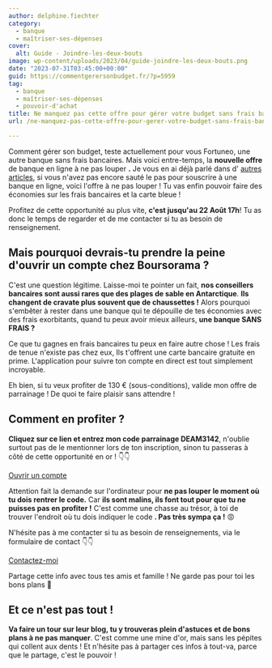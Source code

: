 ```yaml
---
author: delphine.fiechter
category:
  - banque
  - maîtriser-ses-dépenses
cover:
  alt: Guide - Joindre-les-deux-bouts
image: wp-content/uploads/2023/04/guide-joindre-les-deux-bouts.png
date: "2023-07-31T03:45:00+00:00"
guid: https://commentgerersonbudget.fr/?p=5959
tag:
  - banque
  - maîtriser-ses-dépenses
  - pouvoir-d'achat
title: Ne manquez pas cette offre pour gérer votre budget sans frais bancaire !
url: /ne-manquez-pas-cette-offre-pour-gerer-votre-budget-sans-frais-bancaire/

---
```

Comment gérer son budget, teste actuellement pour vous Fortuneo, une autre banque sans frais bancaires. Mais voici entre-temps, la **nouvelle offre** de banque en ligne à ne pas louper **.** Je vous en ai déjà parlé dans d' [autres articles](https://commentgerersonbudget.fr/ne-rate-pas-cette-fois-ci-loffre-en-or-de-boursorama-loccasion-de-gagner-gros-avec-mon-parrainage/), si vous n'avez pas encore sauté le pas pour souscrire à une banque en ligne, voici l'offre à ne pas louper ! Tu vas enfin pouvoir faire des économies sur les frais bancaires et la carte bleue !

Profitez de cette opportunité au plus vite, **c'est jusqu'au 22 Août 17h**! Tu as donc le temps de regarder et de me contacter si tu as besoin de renseignement.

## Mais pourquoi devrais-tu prendre la peine d'ouvrir un compte chez Boursorama ?

C'est une question légitime. Laisse-moi te pointer un fait, **nos conseillers bancaires sont aussi rares que des plages de sable en Antarctique**. **Ils changent de cravate plus souvent que de chaussettes !** Alors pourquoi s'embêter à rester dans une banque qui te dépouille de tes économies avec des frais exorbitants, quand tu peux avoir mieux ailleurs, **une banque SANS FRAIS ?**

Ce que tu gagnes en frais bancaires tu peux en faire autre chose ! Les frais de tenue n'existe pas chez eux, Ils t'offrent une carte bancaire gratuite en prime. L'application pour suivre ton compte en direct est tout simplement incroyable.

Eh bien, si tu veux profiter de 130 € (sous-conditions), valide mon offre de parrainage ! De quoi te faire plaisir sans attendre !

## Comment en profiter ?

**Cliquez sur ce lien et entrez mon code parrainage DEAM3142**, n'oublie surtout pas de le mentionner lors de ton inscription, sinon tu passeras à côté de cette opportunité en or ! 👇👇

[Ouvrir un compte](https://www.boursorama-banque.com/bon-plan/parrainage-boursorama-banque)

Attention fait la demande sur l'ordinateur pour **ne pas louper le moment où tu dois rentrer le code.** Car **ils sont malins, ils font tout pour que tu ne puisses pas en profiter !** C'est comme une chasse au trésor, à toi de trouver l'endroit où tu dois indiquer le code **. Pas très sympa ça !** 😡

N'hésite pas à me contacter si tu as besoin de renseignements, via le formulaire de contact 👇👇

[Contactez-moi](https://commentgerersonbudget.fr/contactez-moi/)

Partage cette info avec tous tes amis et famille ! Ne garde pas pour toi les bons plans 🎁

## Et ce n'est pas tout !

**Va faire un tour sur leur blog, tu y trouveras plein d'astuces et de bons plans à ne pas manquer**. C'est comme une mine d'or, mais sans les pépites qui collent aux dents ! Et n'hésite pas à partager ces infos à tout-va, parce que le partage, c'est le pouvoir !
